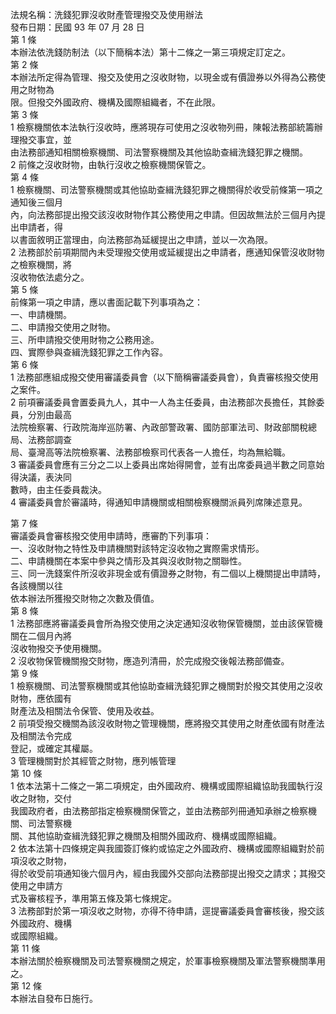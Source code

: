 法規名稱：洗錢犯罪沒收財產管理撥交及使用辦法  
發布日期：民國 93 年 07 月 28 日  
第 1 條  
本辦法依洗錢防制法（以下簡稱本法）第十二條之一第三項規定訂定之。  
第 2 條  
本辦法所定得為管理、撥交及使用之沒收財物，以現金或有價證券以外得為公務使用之財物為  
限。但撥交外國政府、機構及國際組織者，不在此限。  
第 3 條  
1 檢察機關依本法執行沒收時，應將現存可使用之沒收物列冊，陳報法務部統籌辦理撥交事宜，並  
由法務部通知相關檢察機關、司法警察機關及其他協助查緝洗錢犯罪之機關。  
2 前條之沒收財物，由執行沒收之檢察機關保管之。  
第 4 條  
1 檢察機關、司法警察機關或其他協助查緝洗錢犯罪之機關得於收受前條第一項之通知後三個月  
內，向法務部提出撥交該沒收財物作其公務使用之申請。但因故無法於三個月內提出申請者，得  
以書面敘明正當理由，向法務部為延緩提出之申請，並以一次為限。  
2 法務部於前項期間內未受理撥交使用或延緩提出之申請者，應通知保管沒收財物之檢察機關，將  
沒收物依法處分之。  
第 5 條  
前條第一項之申請，應以書面記載下列事項為之：  
一、申請機關。  
二、申請撥交使用之財物。  
三、所申請撥交使用財物之公務用途。  
四、實際參與查緝洗錢犯罪之工作內容。  
第 6 條  
1 法務部應組成撥交使用審議委員會（以下簡稱審議委員會），負責審核撥交使用之案件。  
2 前項審議委員會置委員九人，其中一人為主任委員，由法務部次長擔任，其餘委員，分別由最高  
法院檢察署、行政院海岸巡防署、內政部警政署、國防部軍法司、財政部關稅總局、法務部調查  
局、臺灣高等法院檢察署、法務部檢察司代表各一人擔任，均為無給職。  
3 審議委員會應有三分之二以上委員出席始得開會，並有出席委員過半數之同意始得決議，表決同  
數時，由主任委員裁決。  
4 審議委員會於審議時，得通知申請機關或相關檢察機關派員列席陳述意見。  


第 7 條  
審議委員會審核撥交使用申請時，應審酌下列事項：  
一、沒收財物之特性及申請機關對該特定沒收物之實際需求情形。  
二、申請機關在本案中參與之情形及其與沒收財物之關聯性。  
三、同一洗錢案件所沒收非現金或有價證券之財物，有二個以上機關提出申請時，各該機關以往  
依本辦法所獲撥交財物之次數及價值。  
第 8 條  
1 法務部應將審議委員會所為撥交使用之決定通知沒收物保管機關，並由該保管機關在二個月內將  
沒收物撥交予使用機關。  
2 沒收物保管機關撥交財物，應造列清冊，於完成撥交後報法務部備查。  
第 9 條  
1 檢察機關、司法警察機關或其他協助查緝洗錢犯罪之機關對於撥交其使用之沒收財物，應依國有  
財產法及相關法令保管、使用及收益。  
2 前項受撥交機關為該沒收財物之管理機關，應將撥交其使用之財產依國有財產法及相關法令完成  
登記，或確定其權屬。  
3 管理機關對於其經管之財物，應列帳管理  
第 10 條  
1 依本法第十二條之一第二項規定，由外國政府、機構或國際組織協助我國執行沒收之財物，交付  
我國政府者，由法務部指定檢察機關保管之，並由法務部列冊通知承辦之檢察機關、司法警察機  
關、其他協助查緝洗錢犯罪之機關及相關外國政府、機構或國際組織。  
2 依本法第十四條規定與我國簽訂條約或協定之外國政府、機構或國際組織對於前項沒收之財物，  
得於收受前項通知後六個月內，經由我國外交部向法務部提出撥交之請求；其撥交使用之申請方  
式及審核程予，準用第五條及第七條規定。  
3 法務部對於第一項沒收之財物，亦得不待申請，逕提審議委員會審核後，撥交該外國政府、機構  
或國際組織。  
第 11 條  
本辦法關於檢察機關及司法警察機關之規定，於軍事檢察機關及軍法警察機關準用之。  
第 12 條  
本辦法自發布日施行。  


